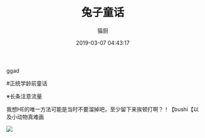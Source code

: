 ﻿---
layout: post
title: 兔子童话
date: 2019-03-07 04:43:17
updated: 2019-03-08 13:44:13
comments: true
categories: [Photo]
tags: [ggad, 格邓]
author: "猫厨"
description: ""
toc: true
---

<p>ggad</p> 
<p>#正统学龄前童话</p> 
<p>※长条注意流量</p> 
<p>我想HE的唯一方法可能是当时不要溜掉吧，至少留下来挨顿打啊？！【bushi【以及小动物真难画</p>

![](https://raw.githubusercontent.com/alicewish/meowchain247/master/img_cVZNdzJtQk9JV2QxbEczSnFEbEJuOWlTRkpxcHN0NzZGVVNubkdEd0FyL0tFalhVdjFnd1NBPT0.jpg)